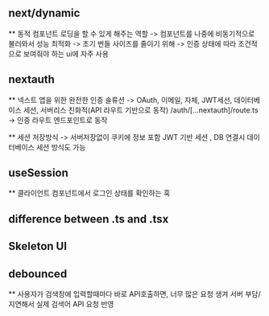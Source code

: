 ## next/dynamic

\*\* 동적 컴포넌트 로딩을 할 수 있게 해주는 역할 -> 컴포넌트를 나중에 비동기적으로 불러와서 성능 최적화 -> 초기 번들 사이즈를 줄이기 위해 -> 인증 상태에 따라 조건적으로 보여줘야 하는 ui에 자주 사용

## nextauth

\*\* 넥스트 앱을 위한 완전한 인증 솔류션 -> OAuth, 이메일, 자체, JWT세선, 데이터베이스 세션, 서버리스 친화적(API 라우트 기반으로 동작)
/auth/[...nextauth]/route.ts -> 인증 라우트 엔드포인트로 동작

\*\* 세션 저장방식 -> 서버저장없이 쿠키에 정보 포함 JWT 기반 세션
, DB 연결시 데이터베이스 세션 방식도 가능

## useSession

\*\* 클라이언트 컴포넌트에서 로그인 상태를 확인하는 훅

## difference between .ts and .tsx

## Skeleton UI

## debounced

\*\* 사용자가 검색창에 입력할때마다 바로 API호출하면, 너무 많은 요청 생겨 서버 부담/ 지연해서 실제 검색어 API 요청 반영

